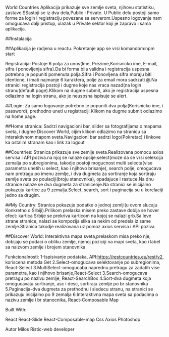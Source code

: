 World Countries
Aplikacija prikazuje sve zemlje sveta, njihovu statistiku, zastave.SSastoji se iz dva dela,Public i Private. U Public delu postoji samo forme za login i registraciju povezane sa serverom.Uspesno logovanje nam omogucava dalji pristup, ulazak u Private sektor koji je zapravo i sama aplikacija.

##Instalacija

##Aplikacija je radjena u reactu. Pokretanje app se vrsi komandom:npm start

Registracija:
Postoje 6 polja za unos(Ime, Prezime,Korisnicko ime, E-mail, sifra i ponovljenja sifra).Da bi forma bila validna i registracija uspesna potrebno je popuniti pomenuta polja.Sifra i Ponovljena sifra moraju biti identicne, i imati najmanje 6 karaktera, polje za email mora sadrzati @.Na stranici registracija postoji i dugme koje nas vraca nazad(na login stranu(default page).Klikom na dugme submit, ako je registracija uspesna odlazimo na login stranu, ako je neuspsna ispisuje se alert.

##Login:
Za samo logovanje potrebno je popuniti dva polja(Korisnicko ime, i password), prethodno uneti u registraciji.Klikom na dugme submit odlazimo na home page.

##Home stranica:
Sadrzi navigacioni bar, slider sa fotografijama o mapama sveta, i dugme Discover World, cijim klikom odlazimo na stranicu sa interaktivnom mapom sveta.Navigacioni bar sadrzi logo(Pokretac) i linkove ka ostalim stranam kao i link za logout

##Countries:
Stranica prikazuje sve zemlje sveta.Realizovana pomocu axios servisa i API poziva.na njoj se nalaze opcije:select(moze da se vrsi selekcija zemalja po subregionima, takodje postoji mogucnost multi selecta(vise parametra unetih u select, kao i njihovo brisanje), search polje, omogucava nam pretragu po imenu zemlje, i dva dugmeta za sortiranje koja sortiraju zemlje sveta po poulaciji(broju stanovnika), opadajuce i rastuce.Na dnu stranice nalaze se dva dugmeta za stranicenje.Na stranici se inicijalno pokazuju kartice za 9 zemalja.Select, search, sort i paginacija su u korelaciji jedno sa drugim.

##My Country:
Stranica pokazuje podatke o jednoj zemlji(u ovom slucaju Konkretno o Srbiji).Prilikom prelaska misem preko zastave dobija se hover efect: kartica Srbije se prekriva karticom na kojoj se nalazi grb.Sa leve strane stranice, nalazi se kompozija slika sa nekim od predela iz same zemlje.Stranica takodje realizovana uz pomoz axios servisa i API poziva

##Discover World:
Interaktivna mapa sveta,prelaskom misa preko nje, dobijaju se podaci o obliku zemlje, njenoj poziciji na mapi sveta, kao i label sa naizvom zemlje i brojem stanovnika.

Funkcionalnosti:
1-Ispisivanje podataka, API:https://restcountries.eu/rest/v2, koriscena metoda Get
2.Select-omogucava selektovanje po subregionima, React-Select
3.MultiSelect-omogucaba naprednu pretragu za zadatih vise parametra, kao i njihovo brisanje,React-Select
3.Search-omogucava pretragu po nazivu zemlje, React-SearchBox
4.Sort-dva dugmeta koja omogucavaju sortiranje, asc i desc, sortiraju zemlje po br stanovnika
5.Paginacija-dva dugmeta za prethodnu i sledecu stranu, na stranici se prikazuju inicijalno po 9 zemalja
6.Interaktivna mapa sveta sa podacima o nazivu zemlje i br stanocnika, React-Composable Map


Built With: 

React
React-Slide
React-Composable-map
Css
Axios
Photoshop



Autor
Milos Ristic-web developer

